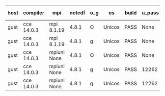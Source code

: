

| host     | compiler                              | mpi                      | netcdf        | o_g        | os       | build       | u_pass          | u_fail          | s_pass            | s_fail            | e_pass             | e_fail             | nuopc_pass       | nuopc_fail       | artifacts link          |
|----------|---------------------------------------|--------------------------|---------------|------------|----------|-------------|-----------------|-----------------|-------------------|-------------------|--------------------|--------------------|------------------|------------------|-------------------------|
| gust | cce 14.0.3 | mpi 8.1.19  | 4.8.1  | O | Unicos | PASS | None | None | None | None | None | None | None | None | <a href="https://github.com/esmf-org/esmf-test-artifacts/tree/34fb86f33e418e37de65eff45ffc9872fbd7c05b/develop/cce/14.0.3/O/mpi/8.1.19" target="_blank">34fb86f</a> | 
| gust | cce 14.0.3 | mpi 8.1.19  | 4.8.1  | g | Unicos | PASS | None | None | None | None | None | None | None | None | <a href="https://github.com/esmf-org/esmf-test-artifacts/tree/90cc602a20e2f06298d1509c8ec0298d517b43e0/develop/cce/14.0.3/g/mpi/8.1.19" target="_blank">90cc602</a> | 
| gust | cce 14.0.3 | mpiuni None  | 4.8.1  | O | Unicos | PASS | None | None | None | None | None | None | None | None | <a href="https://github.com/esmf-org/esmf-test-artifacts/tree/2cc9bc97c0cf2d4ebb7cb1a715bc8fc6d6c029fb/develop/cce/14.0.3/O/mpiuni/None" target="_blank">2cc9bc9</a> | 
| gust | cce 14.0.3 | mpiuni None  | 4.8.1  | g | Unicos | PASS | 12262 | 76 | 8 | 0 | 43 | 0 | None | None | <a href="https://github.com/esmf-org/esmf-test-artifacts/tree/92b5187af2dc0db085ed9b6296a5f09d0bfc19b9/develop/cce/14.0.3/g/mpiuni/None" target="_blank">92b5187</a> | 
| gust | cce 14.0.3 | mpiuni None  | 4.8.1  | g | Unicos | PASS | 12262 | 76 | 8 | 0 | 43 | 0 | None | None | <a href="https://github.com/esmf-org/esmf-test-artifacts/tree/3ead21d10a66497b77990930dd89cf9c9fe44deb/develop/cce/14.0.3/g/mpiuni/None" target="_blank">3ead21d</a> | 

